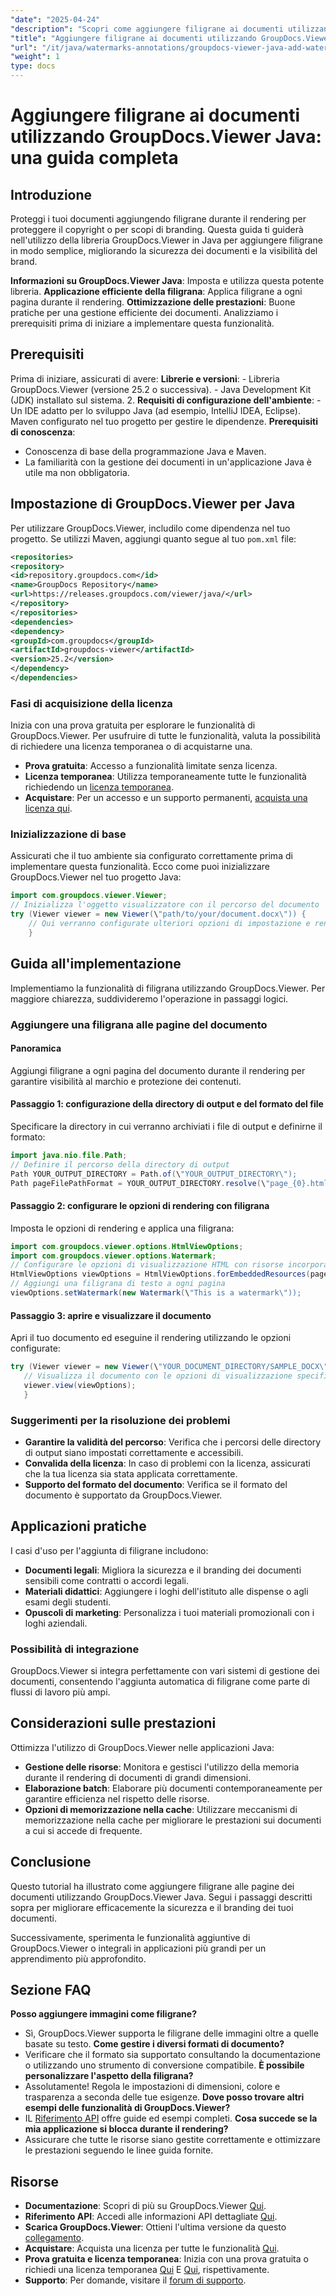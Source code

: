 ```yaml
---
"date": "2025-04-24"
"description": "Scopri come aggiungere filigrane ai documenti utilizzando GroupDocs.Viewer in Java. Migliora la sicurezza e il branding dei documenti con questo tutorial passo passo."
"title": "Aggiungere filigrane ai documenti utilizzando GroupDocs.Viewer Java - Una guida completa"
"url": "/it/java/watermarks-annotations/groupdocs-viewer-java-add-watermark-documents/"
"weight": 1
type: docs
---
```

# Aggiungere filigrane ai documenti utilizzando GroupDocs.Viewer Java: una guida completa

## Introduzione

Proteggi i tuoi documenti aggiungendo filigrane durante il rendering per proteggere il copyright o per scopi di branding. Questa guida ti guiderà nell'utilizzo della libreria GroupDocs.Viewer in Java per aggiungere filigrane in modo semplice, migliorando la sicurezza dei documenti e la visibilità del brand.

**Informazioni su GroupDocs.Viewer Java**: 
Imposta e utilizza questa potente libreria.
**Applicazione efficiente della filigrana**: 
Applica filigrane a ogni pagina durante il rendering.
**Ottimizzazione delle prestazioni**: Buone pratiche per una gestione efficiente dei documenti.
Analizziamo i prerequisiti prima di iniziare a implementare questa funzionalità.
## Prerequisiti
Prima di iniziare, assicurati di avere:
**Librerie e versioni**:
	- Libreria GroupDocs.Viewer (versione 25.2 o successiva).
	- Java Development Kit (JDK) installato sul sistema. 
2. **Requisiti di configurazione dell'ambiente**:
	- Un IDE adatto per lo sviluppo Java (ad esempio, IntelliJ IDEA, Eclipse).
	Maven configurato nel tuo progetto per gestire le dipendenze.
**Prerequisiti di conoscenza**:
- Conoscenza di base della programmazione Java e Maven.
- La familiarità con la gestione dei documenti in un'applicazione Java è utile ma non obbligatoria.
## Impostazione di GroupDocs.Viewer per Java
Per utilizzare GroupDocs.Viewer, includilo come dipendenza nel tuo progetto. Se utilizzi Maven, aggiungi quanto segue al tuo `pom.xml` file:
```xml
<repositories>
<repository>
<id>repository.groupdocs.com</id>
<name>GroupDocs Repository</name>
<url>https://releases.groupdocs.com/viewer/java/</url>
</repository>
</repositories>
<dependencies>
<dependency>
<groupId>com.groupdocs</groupId>
<artifactId>groupdocs-viewer</artifactId>
<version>25.2</version>
</dependency>
</dependencies>
```

### Fasi di acquisizione della licenza
Inizia con una prova gratuita per esplorare le funzionalità di GroupDocs.Viewer. Per usufruire di tutte le funzionalità, valuta la possibilità di richiedere una licenza temporanea o di acquistarne una.
- **Prova gratuita**: Accesso a funzionalità limitate senza licenza.
- **Licenza temporanea**: Utilizza temporaneamente tutte le funzionalità richiedendo un [licenza temporanea](https://purchase.groupdocs.com/temporary-license/).
- **Acquistare**: Per un accesso e un supporto permanenti, [acquista una licenza qui](https://purchase.groupdocs.com/buy).
### Inizializzazione di base
Assicurati che il tuo ambiente sia configurato correttamente prima di implementare questa funzionalità. Ecco come puoi inizializzare GroupDocs.Viewer nel tuo progetto Java:
```java
import com.groupdocs.viewer.Viewer;
// Inizializza l'oggetto visualizzatore con il percorso del documento
try (Viewer viewer = new Viewer(\"path/to/your/document.docx\")) {
	// Qui verranno configurate ulteriori opzioni di impostazione e rendering.
	}
```

## Guida all'implementazione
Implementiamo la funzionalità di filigrana utilizzando GroupDocs.Viewer. Per maggiore chiarezza, suddivideremo l'operazione in passaggi logici.
### Aggiungere una filigrana alle pagine del documento
#### Panoramica
Aggiungi filigrane a ogni pagina del documento durante il rendering per garantire visibilità al marchio e protezione dei contenuti.
#### Passaggio 1: configurazione della directory di output e del formato del file
Specificare la directory in cui verranno archiviati i file di output e definirne il formato:
```java
import java.nio.file.Path;
// Definire il percorso della directory di output
Path YOUR_OUTPUT_DIRECTORY = Path.of(\"YOUR_OUTPUT_DIRECTORY\");
Path pageFilePathFormat = YOUR_OUTPUT_DIRECTORY.resolve(\"page_{0}.html\");
```
#### Passaggio 2: configurare le opzioni di rendering con filigrana
Imposta le opzioni di rendering e applica una filigrana:
```java
import com.groupdocs.viewer.options.HtmlViewOptions;
import com.groupdocs.viewer.options.Watermark;
// Configurare le opzioni di visualizzazione HTML con risorse incorporate
HtmlViewOptions viewOptions = HtmlViewOptions.forEmbeddedResources(pageFilePathFormat);
// Aggiungi una filigrana di testo a ogni pagina
viewOptions.setWatermark(new Watermark(\"This is a watermark\"));
```

#### Passaggio 3: aprire e visualizzare il documento
Apri il tuo documento ed eseguine il rendering utilizzando le opzioni configurate:
```java
try (Viewer viewer = new Viewer(\"YOUR_DOCUMENT_DIRECTORY/SAMPLE_DOCX\")) {
   // Visualizza il documento con le opzioni di visualizzazione specificate
   viewer.view(viewOptions);
   }
```

### Suggerimenti per la risoluzione dei problemi
- **Garantire la validità del percorso**: Verifica che i percorsi delle directory di output siano impostati correttamente e accessibili.
- **Convalida della licenza**: In caso di problemi con la licenza, assicurati che la tua licenza sia stata applicata correttamente.
- **Supporto del formato del documento**: Verifica se il formato del documento è supportato da GroupDocs.Viewer.
## Applicazioni pratiche
I casi d'uso per l'aggiunta di filigrane includono:
- **Documenti legali**: 
Migliora la sicurezza e il branding dei documenti sensibili come contratti o accordi legali.
- **Materiali didattici**: 
Aggiungere i loghi dell'istituto alle dispense o agli esami degli studenti.
- **Opuscoli di marketing**: Personalizza i tuoi materiali promozionali con i loghi aziendali.
### Possibilità di integrazione
GroupDocs.Viewer si integra perfettamente con vari sistemi di gestione dei documenti, consentendo l'aggiunta automatica di filigrane come parte di flussi di lavoro più ampi.
## Considerazioni sulle prestazioni
Ottimizza l'utilizzo di GroupDocs.Viewer nelle applicazioni Java:
- **Gestione delle risorse**: Monitora e gestisci l'utilizzo della memoria durante il rendering di documenti di grandi dimensioni.
- **Elaborazione batch**: Elaborare più documenti contemporaneamente per garantire efficienza nel rispetto delle risorse.
- **Opzioni di memorizzazione nella cache**: Utilizzare meccanismi di memorizzazione nella cache per migliorare le prestazioni sui documenti a cui si accede di frequente.
## Conclusione
Questo tutorial ha illustrato come aggiungere filigrane alle pagine dei documenti utilizzando GroupDocs.Viewer Java. Segui i passaggi descritti sopra per migliorare efficacemente la sicurezza e il branding dei tuoi documenti.

Successivamente, sperimenta le funzionalità aggiuntive di GroupDocs.Viewer o integrali in applicazioni più grandi per un apprendimento più approfondito.
## Sezione FAQ
**Posso aggiungere immagini come filigrane?**
- Sì, GroupDocs.Viewer supporta le filigrane delle immagini oltre a quelle basate su testo.
**Come gestire i diversi formati di documento?**
- Verificare che il formato sia supportato consultando la documentazione o utilizzando uno strumento di conversione compatibile.
**È possibile personalizzare l'aspetto della filigrana?**
- Assolutamente! Regola le impostazioni di dimensioni, colore e trasparenza a seconda delle tue esigenze.
**Dove posso trovare altri esempi delle funzionalità di GroupDocs.Viewer?**
- IL [Riferimento API](https://reference.groupdocs.com/viewer/java/) offre guide ed esempi completi.
**Cosa succede se la mia applicazione si blocca durante il rendering?**
- Assicurare che tutte le risorse siano gestite correttamente e ottimizzare le prestazioni seguendo le linee guida fornite.

## Risorse
- **Documentazione**: Scopri di più su GroupDocs.Viewer [Qui](https://docs.groupdocs.com/viewer/java/).
- **Riferimento API**: Accedi alle informazioni API dettagliate [Qui](https://reference.groupdocs.com/viewer/java/).
- **Scarica GroupDocs.Viewer**: Ottieni l'ultima versione da questo [collegamento](https://releases.groupdocs.com/viewer/java/).
- **Acquistare**: Acquista una licenza per tutte le funzionalità [Qui](https://purchase.groupdocs.com/buy).
- **Prova gratuita e licenza temporanea**: Inizia con una prova gratuita o richiedi una licenza temporanea [Qui](https://releases.groupdocs.com/viewer/java/) E [Qui](https://purchase.groupdocs.com/temporary-license/), rispettivamente.
- **Supporto**: Per domande, visitare il [forum di supporto](https://forum.groupdocs.com/viewer/).